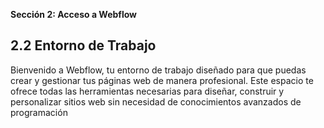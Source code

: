 **Sección 2: Acceso a Webflow** 

## **2.2 Entorno de Trabajo**

Bienvenido a Webflow, tu entorno de trabajo diseñado para que puedas crear y gestionar tus páginas web de manera profesional. Este espacio te ofrece todas las herramientas necesarias para diseñar, construir y personalizar sitios web sin necesidad de conocimientos avanzados de programación

